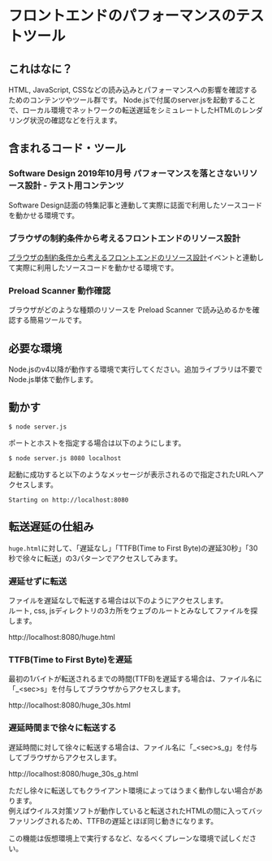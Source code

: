 # フロントエンドのパフォーマンスのテストツール
## これはなに？
HTML, JavaScript, CSSなどの読み込みとパフォーマンスへの影響を確認するためのコンテンツやツール群です。
Node.jsで付属のserver.jsを起動することで、ローカル環境でネットワークの転送遅延をシミュレートしたHTMLのレンダリング状況の確認などを行えます。

## 含まれるコード・ツール
### Software Design 2019年10月号 パフォーマンスを落とさないリソース設計 - テスト用コンテンツ
Software Design誌面の特集記事と連動して実際に誌面で利用したソースコードを動かせる環境です。

### ブラウザの制約条件から考えるフロントエンドのリソース設計
[ブラウザの制約条件から考えるフロントエンドのリソース設計](https://speakerdeck.com/forrep/frontend-performance-how-to)イベントと連動して実際に利用したソースコードを動かせる環境です。

### Preload Scanner 動作確認
ブラウザがどのような種類のリソースを Preload Scanner で読み込めるかを確認する簡易ツールです。

## 必要な環境
Node.jsのv4以降が動作する環境で実行してください。追加ライブラリは不要でNode.js単体で動作します。

## 動かす
```
$ node server.js
```

ポートとホストを指定する場合は以下のようにします。

```
$ node server.js 8080 localhost
```

起動に成功すると以下のようなメッセージが表示されるので指定されたURLへアクセスします。

```
Starting on http://localhost:8080
```

## 転送遅延の仕組み
`huge.html`に対して、「遅延なし」「TTFB(Time to First Byte)の遅延30秒」「30秒で徐々に転送」の3パターンでアクセスしてみます。

### 遅延せずに転送
ファイルを遅延なしで転送する場合は以下のようにアクセスします。  
ルート, css, jsディレクトリの3カ所をウェブのルートとみなしてファイルを探します。

http://localhost:8080/huge.html

### TTFB(Time to First Byte)を遅延
最初の1バイトが転送されるまでの時間(TTFB)を遅延する場合は、ファイル名に「_&lt;sec&gt;s」を付与してブラウザからアクセスします。

http://localhost:8080/huge_30s.html

### 遅延時間まで徐々に転送する
遅延時間に対して徐々に転送する場合は、ファイル名に「_&lt;sec&gt;s_g」を付与してブラウザからアクセスします。

http://localhost:8080/huge_30s_g.html

ただし徐々に転送してもクライアント環境によってはうまく動作しない場合があります。  
例えばウイルス対策ソフトが動作していると転送されたHTMLの間に入ってバッファリングされるため、TTFBの遅延とほぼ同じ動きになります。  

この機能は仮想環境上で実行するなど、なるべくプレーンな環境で試しください。
